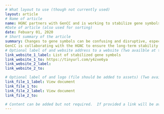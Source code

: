 ```yaml
---
# What layout to use (though not currently used)
layout: article
# Name of article
name: HGNC partners with GenCC and is working to stabilize gene symbols
#Date of article (also used for sorting)
date: Febuary 01, 2020
# Short summary of the article
summary: Changes to gene symbols can be confusing and disruptive, especially when that gene is associated to a known phenotype, and may have been quoted in many publications, listed in testing panels,  or even be used by a patient support group.  The HGNC, who assigns gene symbols and names to all human genes, is aware of the potential widespread impact symbol changes can have. 
GenCC is collaborating with the HGNC to ensure the long-term stability of gene symbols. Every gene with a curated disease association will be reviewed by the HGNC to check that there is nothing misleading, incorrect or offensive in the nomenclature. Any problematic gene symbols may be updated in line with revised HGNC guidelines, following consultation with the research community. After they have been reviewed gene symbols are marked as ‘stable’ on the HGNC website. It is hoped that some necessary change now will mean fewer changes in the future, as well as improved communication and data retrieval for everyone. HGNC have already stabilized the symbols of over 2000 genes and over 1000 of these have GenCC disease curations.
# Optional label of and website address to a website (Two availble at the moment)
link_website_1_label: List of stabilized gene symbols
link_website_1_to: https://tinyurl.com/y4zxe6ya
link_website_2_label:
link_website_2_to:

# Optional label of and logo (file should be added to assets) (Two availble at the moment).
link_file_1_label: View document
link_file_1_to:
link_file_2_label: View document
link_file_2_to:

# Content can be added but not required.  If provided a link will be available to the details
---
```

